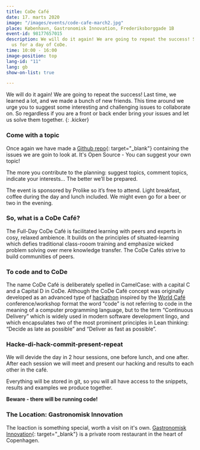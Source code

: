 ```yaml
---
title: CoDe Café
date: 17. marts 2020
image: "/images/events/code-cafe-march2.jpg"
place: København, Gastronomisk Innovation, Frederiksborggade 1B
event-id: 98177657015
description: We will do it again! We are going to repeat the success! So come join
  us for a day of CoDe.
time: 10:00 - 16:00
image-position: top
lang-id: "11"
lang: gb
show-on-list: true

---
```

We will do it again! We are going to repeat the success! Last time, we learned a lot, and we made a bunch of new friends. This time around we urge you to suggest some interesting and challenging issues to collaborate on. So regardless if you are a front or back ender bring your issues and let us solve them together.
{: .kicker}

### Come with a topic

Once again we have made a [Github repo](https://github.com/code-cafes/code-cafe-mar20/issues){: target="_blank"} containing the issues we are goin to look at. It's Open Source - You can suggest your own topic!

The more you contribute to the planning: suggest topics, comment topics, indicate your interests… The better we’ll be prepared.

The event is sponsored by Prolike so it’s free to attend. Light breakfast, coffee during the day and lunch included. We might even go for a beer or two in the evening.

### So, what is a CoDe Café?

The Full-Day CoDe Café is facilitated learning with peers and experts in cosy, relaxed ambience. It builds on the principles of situated-learning which defies traditional class-rooom training and emphasize wicked problem solving over mere knowledge transfer. The CoDe Cafés strive to build communities of peers.

### To code and to CoDe

The name CoDe Café is deliberately spelled in CamelCase: with a capital C and a Capital D in CoDe.  Although the CoDe Café concept was originally developed as an advanced type of [hackathon](https://en.wikipedia.org/wiki/Hackathon) inspired by the [World Café](https://en.wikipedia.org/wiki/World_caf%C3%A9) conference/workshop format the word “code” is not referring to code in the meaning of a computer programming language, but to the term “Continuous Delivery” which is widely used in modern software development lingo, and which encapsulates two of the most prominent principles in Lean thinking: “Decide as late as possible” and “Deliver as fast as possible”.

### Hacke-di-hack-commit-present-repeat

We will devide the day in 2 hour sessions, one before lunch, and one after. After each session we will meet and present our hacking and results to each other in the café.

Everything will be stored in git, so you will all have access to the snippets, results and examples we produce together.

**Beware - there will be running code!**

### The Location: Gastronomisk Innovation

The loaction is something special, worth a visit on it's own. [Gastronomisk Innovation](https://www.google.com/maps/place/Gastronomisk+Innovation+P%2FS/@55.682701,12.573053,15z/data=!4m5!3m4!1s0x0:0x7f8f1410ba6a0fac!8m2!3d55.682701!4d12.573053){: target="_blank"} is a private room restaurant in the heart of Copenhagen.